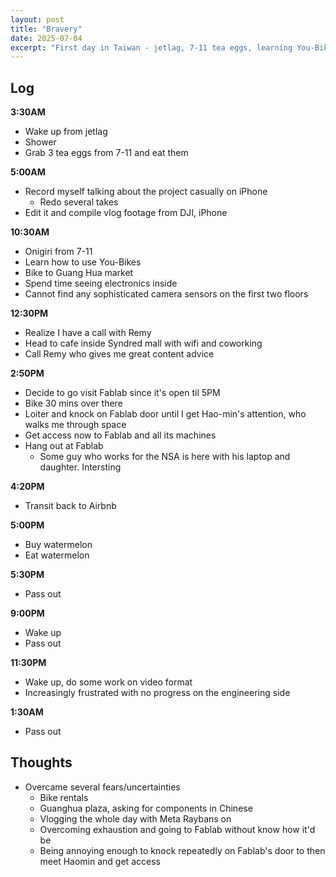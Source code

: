```yaml
---
layout: post
title: "Bravery"
date: 2025-07-04
excerpt: "First day in Taiwan - jetlag, 7-11 tea eggs, learning You-Bikes, exploring Guang Hua market, and getting access to Fablab."
---
```


## Log

**3:30AM**
- Wake up from jetlag
- Shower
- Grab 3 tea eggs from 7-11 and eat them

**5:00AM**
- Record myself talking about the project casually on iPhone
	- Redo several takes
- Edit it and compile vlog footage from DJI, iPhone

**10:30AM**
- Onigiri from 7-11
- Learn how to use You-Bikes
- Bike to Guang Hua market
- Spend time seeing electronics inside
- Cannot find any sophisticated camera sensors on the first two floors

**12:30PM**
- Realize I have a call with Remy
- Head to cafe inside Syndred mall with wifi and coworking
- Call Remy who gives me great content advice

**2:50PM**
- Decide to go visit Fablab since it's open til 5PM
- Bike 30 mins over there
- Loiter and knock on Fablab door until I get Hao-min's attention, who walks me through space
- Get access now to Fablab and all its machines
- Hang out at Fablab
	- Some guy who works for the NSA is here with his laptop and daughter. Intersting

**4:20PM**
- Transit back to Airbnb

**5:00PM**
- Buy watermelon
- Eat watermelon

**5:30PM**
- Pass out

**9:00PM**
- Wake up
- Pass out

**11:30PM**
- Wake up, do some work on video format
- Increasingly frustrated with no progress on the engineering side

**1:30AM**
- Pass out

## Thoughts
- Overcame several fears/uncertainties
	- Bike rentals
	- Guanghua plaza, asking for components in Chinese
	- Vlogging the whole day with Meta Raybans on
	- Overcoming exhaustion and going to Fablab without know how it'd be
	- Being annoying enough to knock repeatedly on Fablab's door to then meet Haomin and get access